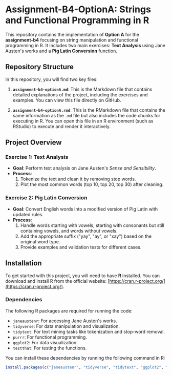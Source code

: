 # Assignment-B4-OptionA: Strings and Functional Programming in R

This repository contains the implementation of **Option A** for the **assignment-b4** focusing on string manipulation and functional programming in R. It includes two main exercises: **Text Analysis** using Jane Austen's works and a **Pig Latin Conversion** function.

## Repository Structure

In this repository, you will find two key files:

1. **`assignment-b4-optionA.md`**: This is the Markdown file that contains detailed explanations of the project, including the exercises and examples. You can view this file directly on GitHub.
   
2. **`assignment-b4-optionA.rmd`**: This is the RMarkdown file that contains the same information as the `.md` file but also includes the code chunks for executing in R. You can open this file in an R environment (such as RStudio) to execute and render it interactively.

## Project Overview

### Exercise 1: Text Analysis
- **Goal**: Perform text analysis on Jane Austen's *Sense and Sensibility*.
- **Process**:
  1. Tokenize the text and clean it by removing stop words.
  2. Plot the most common words (top 10, top 20, top 30) after cleaning.

### Exercise 2: Pig Latin Conversion
- **Goal**: Convert English words into a modified version of Pig Latin with updated rules.
- **Process**:
  1. Handle words starting with vowels, starting with consonants but still containing vowels, and words without vowels.
  2. Add the appropriate suffix ("yay", "ay", or "xay") based on the original word type.
  3. Provide examples and validation tests for different cases.

## Installation

To get started with this project, you will need to have **R** installed. You can download and install R from the official website: [https://cran.r-project.org/](https://cran.r-project.org/).

### Dependencies

The following R packages are required for running the code:
- `janeaustenr`: For accessing Jane Austen's works.
- `tidyverse`: For data manipulation and visualization.
- `tidytext`: For text mining tasks like tokenization and stop-word removal.
- `purrr`: For functional programming.
- `ggplot2`: For data visualization.
- `testthat`: For testing the functions.

You can install these dependencies by running the following command in R:

```r
install.packages(c("janeaustenr", "tidyverse", "tidytext", "ggplot2", "purrr", "testthat"))
```

